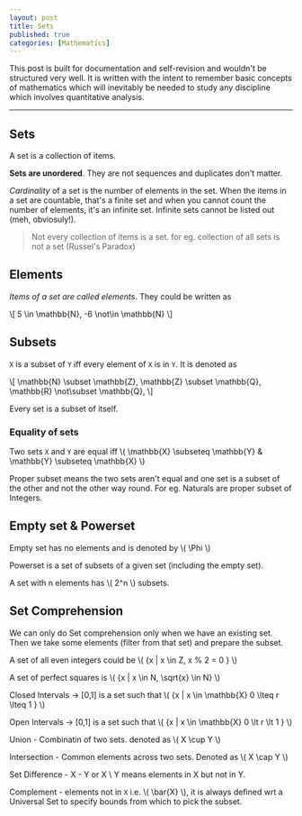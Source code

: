 ```yaml
---
layout: post
title: Sets
published: true
categories: [Mathematics]
---
```


This post is built for documentation and self-revision and wouldn't be structured very well. It is written with the intent to remember basic concepts of mathematics which will inevitably be needed to study any discipline which involves quantitative analysis.

<hr>

## Sets

A set is a collection of items.

**Sets are unordered**. They are not sequences and duplicates don't matter.

*Cardinality* of a set is the number of elements in the set. When the items in a set are countable, that's a finite set and when you cannot count the number of elements, it's an infinite set. Infinite sets cannot be listed out (meh, obviosuly!).

> Not every collection of items is a set. for eg. collection of all sets is not a set (Russel's Paradox)

## Elements

*Items of a set are called elements*. They could be written as

\\[ 5 \in \mathbb{N}, -6 \not\in \mathbb{N} \\]

## Subsets

`X` is a subset of `Y` iff every element of `X` is in `Y`. It is denoted as

\\[ \mathbb{N} \subset \mathbb{Z}, \mathbb{Z} \subset \mathbb{Q}, \mathbb{R} \not\subset \mathbb{Q}, \\]

Every set is a subset of itself.

### Equality of sets

Two sets `X` and `Y` are equal iff \\( \mathbb{X} \subseteq \mathbb{Y} & \mathbb{Y} \subseteq \mathbb{X} \\) 

Proper subset means the two sets aren't equal and one set is a subset of the other and not the other way round. For eg. Naturals are proper subset of Integers.

## Empty set & Powerset

Empty set has no elements and is denoted by \\( \Phi \\)

Powerset is a set of subsets of a given set (including the empty set).

A set with n elements has \\( 2^n \\) subsets.

## Set Comprehension

We can only do Set comprehension only when we have an existing set. Then we take some elements (filter from that set) and prepare the subset.

A set of all even integers could be \\( \{x | x \in Z, x % 2 = 0 \} \\)

A set of perfect squares is  \\( {x | x \in N, \sqrt{x} \in N} \\)

Closed Intervals -> [0,1] is a set such that \\( \{x | x \in \mathbb{X} 0 \lteq r \lteq 1 \} \\)

Open Intervals -> [0,1] is a set such that \\( \{x | x \in \mathbb{X} 0 \lt r \lt 1 \} \\)

Union - Combinatin of two sets. denoted as \\( X \cup Y \\)

Intersection - Common elements across two sets. Denoted as \\( X \cap Y \\)

Set Difference - X - Y or X \ Y means elements in X but not in Y. 

Complement - elements not in `X` i.e. \\( \bar{X} \\), it is always defined wrt a Universal Set to specify bounds from which to pick the subset.